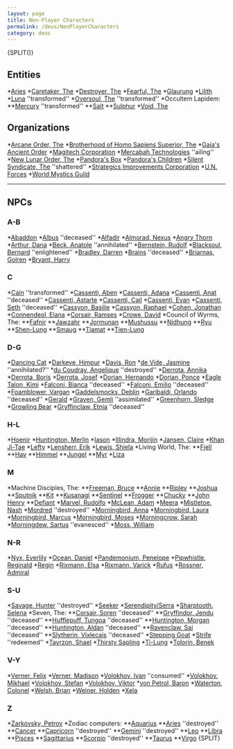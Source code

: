 ```yaml
---
layout: page
title: Non-Player Characters
permalink: /deus/NonPlayerCharacters
category: deus
---
```

{SPLIT()}
## Entities
*[Aries](NPCMars)
*[Caretaker, The](NPCCaretaker)
*[Destroyer, The](NPCDestroyer)
*[Fearful, The](NPCFearful)
*[Glaurung](NPCGlaurung)
*[Lilith](NPCLilith)
*[Luna](NPCLuna) ''transformed''
*[Oversoul, The](NPCOversoul) ''transformed''
*Occultem Lapidem:
**[Mercury](NPCMercury) ''transformed''
**[Salt](NPCSalt)
**[Sulphur](NPCSulphur)
*[Void, The](NPCVoid)

## Organizations
*[Arcane Order, The](OrgArcaneOrder)
*[Brotherhood of Homo Sapiens Superior, The](OrgBrotherhood)
*[Gaia's Ancient Order](OrgGaia)
*[Magitech Corporation](OrgMagitech)
*[Mercabah Technologies](OrgMercabah) ''ailing''
*[New Lunar Order, The](OrgLuna)
*[Pandora's Box](OrgPandora)
*[Pandora's Children](OrgChildren)
*[Silent Syndicate, The](OrgSyndicate) ''shattered''
*[Strategics Improvements Corporation](OrgStratCo)
*[U.N. Forces](OrgUNForces)
*[World Mystics Guild](OrgMystics)

---
## NPCs
### A-B
*[Abaddon](NPCAbaddon)
*[Albus](NPCAlbus) ''deceased''
*[Alfadir](NPCAlfadir)
*[Almorad, Nexus](NPCNexus)
*[Angry Thorn](NPCAngryThorn)
*[Arthur, Dana](NPCZuul)
*[Beck, Anatole](NPCBeck) ''annihilated''
*[Bernstein, Rudolf](NPCBernstein)
*[Blacksoul, Bernard](NPCBlacksoul) ''enlightened''
*[Bradley, Darren](NPCBradley)
*[Brains](NPCBrains) ''deceased''
*[Briarnas, Golren](NPCGolren)
*[Bryant, Harry](NPCBryant)
### C
*[Cain](NPCCain) ''transformed''
*[Cassenti, Aben](NPCAben)
*[Cassenti, Adana](NPCAdana)
*[Cassenti, Anat](NPCAnat) ''deceased''
*[Cassenti, Astarte](NPCAstarte)
*[Cassenti, Cail](NPCCail)
*[Cassenti, Evan](NPCEvan)
*[Cassenti, Seth](NPCSeth) ''deceased''
*[Cassyon, Basilie](NPCBasilie)
*[Cassyon, Raphael](NPCRaphael)
*[Cohen, Jonathan](NPCCohen)
*[Connendeol, Elana](NPCElana)
*[Corsair, Ramses](NPCRamses)
*[Crowe, David](NPCCrowe)
*Council of Wyrms, The:
**[Fafnir](NPCFafnir)
**[Jawzahr](NPCJawzahr)
**[Jormunan](NPCJormunan)
**[Mushussu](NPCMushussu)
**[Nidhung](NPCNidhung)
**[Ryu](NPCRyu)
**[Shen-Lung](NPCShenLung)
**[Smaug](NPCSmaug)
**[Tiamat](NPCTiamat)
**[Tien-Lung](NPCTienLung)
### D-G
*[Dancing Cat](NPCDancingCat)
*[Darkeye, Himpur](NPCHimpur)
*[Davis, Ron](NPCDavis)
*[de Vide, Jasmine](NPCJasmine) ''annihilated?''
*[du Coudray, Angelique](NPCAngelique) ''destroyed''
*[Derrota, Annika](NPCAnnika)
*[Derrota, Boris](NPCBoris)
*[Derrota, Josef](NPCJosef)
*[Dorian, Hernando](NPCHernando)
*[Dorian, Ponce](NPCDorian)
*[Eagle Talon, Kimi](NPCKimi)
*[Falconi, Bianca](NPCBianca) ''deceased''
*[Falconi, Emilio](NPCEmilio) ''deceased''
*[Foamblower, Vargan](NPCVargan)
*[Gaddelsmocks, Deblin](NPCGaddelsmocks)
*[Garibaldi, Orlando](NPCOrlando) ''deceased''
*[Gerald](NPCGerald)
*[Graven, Gemli](NPCGraven) ''assimilated''
*[Greenhorn, Sledge](NPCSledge)
*[Growling Bear](NPCGrowlingBear)
*[Gryffinclaw, Etnia](NPCEtnia) ''deceased''
### H-L
*[Hoenir](NPCHoenir)
*[Huntington, Merlin](NPCMerlin)
*[Iason](NPCIason)
*[Illindra, Morijin](NPCMorijin)
*[Jansen, Claire](NPCClaire)
*[Khan Ji-Tae](NPCKhan)
*[Lefty](NPCLefty)
*[Lensherr, Erik](NPCLensherr)
*[Lewis, Shiela](NPCLewis)
*Living World, The:
**[Fjell](NPCFjell)
**[Hav](NPCHav)
**[Himmel](NPCHimmel)
**[Jungel](NPCJungel)
**[Myr](NPCMyr)
*[Liza](NPCLiza)
### M
*Machine Disciples, The:
**[Freeman, Bruce](NPCFreeman)
**[Annie](NPCAnnie)
**[Ripley](NPCRipley)
**[Joshua](NPCJoshua)
**[Sputnik](NPCSputnik)
**[Kit](NPCKit)
**[Kusanagi](NPCKusanagi)
**[Sentinel](NPCSentinel)
**[Frogger](NPCFrogger)
**[Chucky](NPCChucky)
**[John Henry](NPCJohnHenry)
**[Defiant](NPCDefiant)
*[Marvel, Rudolfo](NPCRudolfo)
*[McLean, Adam](NPCMcLean)
*[Meera](NPCMeera)
*[Mistletoe, Nash](NPCNash)
*[Mordred](NPCMordred) ''destroyed''
*[Morningbird, Anna](NPCAnna)
*[Morningbird, Laura](NPCLaura)
*[Morningbird, Marcus](NPCMarcus)
*[Morningbird, Moses](NPCMoses)
*[Morningcrow, Sarah](NPCMorningcrow)
*[Morningdew, Sartus](NPCSartus) ''evanesced''
*[Moss, William](NPCMoss)
### N-R
*[Nyx, Everlily](NPCNyx)
*[Ocean, Daniel](NPCOcean)
*[Pandemonium, Penelope](NPCPenelope)
*[Pipwhistle, Reginald](NPCPipwhistle)
*[Regin](NPCRegin)
*[Rixmann, Elsa](NPCElsa)
*[Rixmann, Varick](NPCVarick)
*[Rufus](NPCRufus)
*[Rossner, Admiral](NPCRossner)
### S-U
*[Savage, Hunter](NPCHunter) ''destroyed''
*[Seeker](NPCSeeker)
*[Serendipity/Serra](NPCSerra)
*[Sharptooth, Selena](NPCSelena)
*Seven, The:
**[Corsair, Soren](NPCSoren) ''deceased''
**[Gryffindor, Jendu](NPCJendu) ''deceased''
**[Hufflepuff, Tungoa](NPCTungoa) ''deceased''
**[Huntington, Morgan](NPCMorgan) ''deceased''
**[Huntington, Aldan](NPCAldan) ''deceased''
**[Ravenclaw, Sai](NPCSai) ''deceased''
**[Slytherin, Vixlecais](NPCVix) ''deceased''
*[Stepping Goat](NPCSteppingGoat)
*[Strife](NPCStrife) ''redeemed''
*[Tayrzon, Shael](NPCShael)
*[Thirsty Sapling](NPCThirstySapling)
*[Ti-Lung](NPCTiLung)
*[Tolorin, Benek](NPCBenek)
### V-Y
*[Verner, Felix](NPCFelix)
*[Verner, Madison](NPCMadison)
*[Volokhov, Ivan](NPCIvanVolokhov) ''consumed''
*[Volokhov, Mikhael](NPCVolokhov)
*[Volokhov, Stefan](NPCStefanVolokhov)
*[Volokhov, Viktor](NPCViktorVolokhov)
*[von Petrol, Baron](NPCVonPetrol)
*[Waterton, Colonel](NPCWaterton)
*[Welsh, Brian](NPCWelsh)
*[Weiner, Holden](NPCWeiner)
*[Xela](NPCXela)
### Z
*[Zarkovsky, Petrov](NPCPetrov)
*Zodiac computers:
**[Aquarius](NPCAquarius)
**[Aries](NPCAries) ''destroyed''
**[Cancer](NPCCancer)
**[Capricorn](NPCCapricorn) ''destroyed''
**[Gemini](NPCGemini) ''destroyed''
**[Leo](NPCLeo)
**[Libra](NPCLibra)
**[Pisces](NPCPisces)
**[Sagittarius](NPCSagittarius)
**[Scorpio](NPCScorpio) ''destroyed''
**[Taurus](NPCTaurus)
**[Virgo](NPCVirgo)
{SPLIT}

